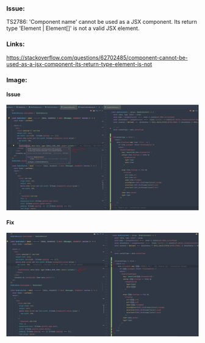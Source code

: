 ### Issue:
TS2786: 'Component name' cannot be used as a JSX component. 
Its return type 'Element | Element[]' is not a valid JSX element.

### Links:
https://stackoverflow.com/questions/62702485/component-cannot-be-used-as-a-jsx-component-its-return-type-element-is-not

### Image:
#### Issue
![](../imgs/6a.png)
#### Fix
![](../imgs/6b.png)